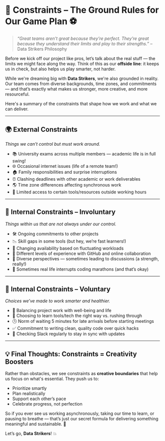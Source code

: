# 🎯 Constraints – The Ground Rules for Our Game Plan ⚽

> _“Great teams aren’t great because they’re perfect. They’re great because they
> understand their limits and play to their strengths.”_
> – Data Strikers Philosophy

Before we kick off our project like pros, let’s talk about the real stuff —
the limits we might face along the way. Think of this as our **offside line**:
it keeps us in check, but also helps us play smarter, not harder.

While we're dreaming big with **Data Strikers**, we're also grounded in reality.
Our team comes from diverse backgrounds, time zones, and commitments — and that’s
exactly what makes us stronger, more creative, and more resourceful.

Here's a summary of the constraints that shape how we work and what we can deliver.

---

## 🌍 External Constraints

_Things we can’t control but must work around._

- 📚 University exams across multiple members — academic life is in full swing!
- 🌐 Occasional internet issues (life of a remote team!)
- 🏠 Family responsibilities and surprise interruptions
- ⏰ Clashing deadlines with other academic or work deliverables
- 🌎 Time zone differences affecting synchronous work
- 🔧 Limited access to certain tools/resources outside working hours

---

## 💼 Internal Constraints – Involuntary

_Things within us that are not always under our control._

- 🛠️ Ongoing commitments to other projects
- 📉 Skill gaps in some tools (but hey, we’re fast learners!)
- 📆 Changing availability based on fluctuating workloads
- 🤹 Different levels of experience with GitHub and online collaboration
- 🤔 Diverse perspectives — sometimes leading to discussions (a strength, really!)
- 🛑 Sometimes real life interrupts coding marathons (and that’s okay)

---

## 🚀 Internal Constraints – Voluntary

_Choices we’ve made to work smarter and healthier._

- 🧘 Balancing project work with well-being and life
- 📖 Choosing to learn tools/tech the right way vs. rushing through
- 🕒 Norm of waiting 5 minutes for late arrivals before starting meetings
- ✅ Commitment to writing clean, quality code over quick hacks
- 📲 Checking Slack regularly to stay in sync with updates

---

## 💡 Final Thoughts: Constraints = Creativity Boosters

Rather than obstacles, we see constraints as **creative boundaries**
that help us focus on what's essential. They push us to:

- Prioritize smartly  
- Plan realistically  
- Support each other’s pace  
- Celebrate progress, not perfection

So if you ever see us working asynchronously, taking our time to learn,
or pausing to breathe — that’s just our secret formula for delivering
something meaningful and sustainable. 💪

Let’s go, **Data Strikers**! 💥
